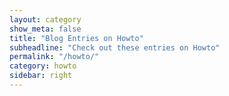 ```yaml
---
layout: category
show_meta: false
title: "Blog Entries on Howto"
subheadline: "Check out these entries on Howto"
permalink: "/howto/"
category: howto
sidebar: right
---
```

